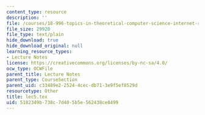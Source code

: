 ```yaml
---
content_type: resource
description: ''
file: /courses/18-996-topics-in-theoretical-computer-science-internet-research-problems-spring-2002/5182349b738c7d405b5e562438ce8499_lec5.tex
file_size: 29920
file_type: text/plain
hide_download: true
hide_download_original: null
learning_resource_types:
- Lecture Notes
license: https://creativecommons.org/licenses/by-nc-sa/4.0/
ocw_type: OCWFile
parent_title: Lecture Notes
parent_type: CourseSection
parent_uid: c33489e2-2524-4cec-db71-3e9f5ef8529d
resourcetype: Other
title: lec5.tex
uid: 5182349b-738c-7d40-5b5e-562438ce8499
---
```

